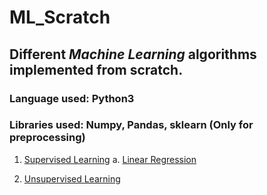 # ML_Scratch

## Different *Machine Learning* algorithms implemented from scratch.

### Language used: Python3
### Libraries used: Numpy, Pandas, sklearn (Only for preprocessing)

1. [Supervised Learning](https://github.com/tejassathe117/ML_Scratch/tree/master/Supervised_lea)
   a. [Linear Regression](https://github.com/tejassathe117/ML_Scratch/tree/master/Supervised_lea/LInear%20Regression)
 
2. [Unsupervised Learning](https://github.com/tejassathe117/ML_Scratch/tree/master/Unsupervised_lea)